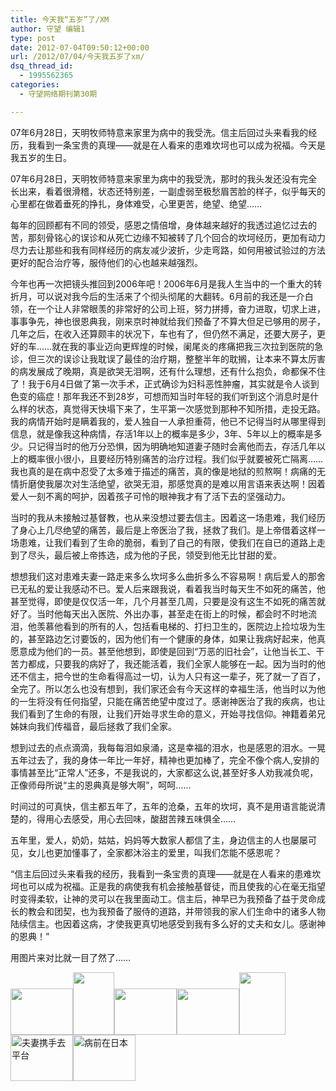 ```yaml
---
title: 今天我“五岁”了/XM
author: 守望 编辑1
type: post
date: 2012-07-04T09:50:12+00:00
url: /2012/07/04/今天我五岁了xm/
dsq_thread_id:
  - 1995562365
categories:
  - 守望网络期刊第30期

---
```

07年6月28日，天明牧师特意来家里为病中的我受洗。信主后回过头来看我的经历，我看到一条宝贵的真理――就是在人看来的患难坎坷也可以成为祝福。<!--more-->今天是我五岁的生日。

<div class="indent-2">
  <p>
    07年6月28日，天明牧师特意来家里为病中的我受洗，那时的我头发还没有完全长出来，看着很滑稽，状态还特别差，一副虚弱至极愁眉苦脸的样子，似乎每天的心里都在做着垂死的挣扎，身体难受，心里更苦，绝望、绝望&#8230;&#8230;
  </p>
  
  <p>
    每年的回顾都有不同的领受，感恩之情倍增，身体越来越好的我透过追忆过去的苦，那刻骨铭心的误诊和从死亡边缘不知被转了几个回合的坎坷经历，更加有动力尽力去让那些和我有同样经历的病友减少波折，少走弯路，如何用被试验过的方法更好的配合治疗等，服侍他们的心也越来越强烈。
  </p>
  
  <p>
    今年也再一次把镜头推回到2006年吧！2006年6月是我人生当中的一个重大的转折月，可以说对我今后的生活来了个彻头彻尾的大翻转。6月前的我还是一介白领，在一个让人非常眼羡的非常好的公司上班，努力拼搏，奋力进取，切求上进，事事争先，神也很恩典我，刚来京时神就给我们预备了不算大但足已够用的房子，几年之后，在收入还算颇丰的状况下，车也有了，但仍然不满足，还要大房子，更好的车……就在我的事业迈向更辉煌的时候，阑尾炎的疼痛把我三次拉到医院的急诊，但三次的误诊让我耽误了最佳的治疗期，整整半年的耽搁，让本来不算太厉害的病发展成了晚期，真是欲哭无泪啊，还有什么理想，还有什么抱负，命都保不住了！我于6月4日做了第一次手术，正式确诊为妇科恶性肿瘤，其实就是令人谈到色变的癌症！那年我还不到28岁，可想而知当时年轻的我们听到这个消息时是什么样的状态，真觉得天快塌下来了，生平第一次感觉到那种不知所措，走投无路。我的病情开始时是瞒着我的，爱人独自一人承担重荷，他已不记得当时从哪里得到信息，就是像我这种病情，存活1年以上的概率是多少，3年、5年以上的概率是多少。只记得当时的他万分恐惧，因为明确地知道妻子随时会离他而去，存活几年以上的概率很小很小，且要经历特别痛苦的治疗过程。我们似乎就要被死亡隔离……我也真的是在病中忍受了太多难于描述的痛苦，真的像是地狱的煎熬啊！病痛的无情折磨使我屡次对生活绝望，欲哭无泪，那感觉真的是难以用言语来表达啊！因着爱人一刻不离的呵护，因着孩子可怜的眼神我才有了活下去的坚强动力。
  </p>
  
  <p>
    当时的我从未接触过基督教，也从来没想过要去信主。因着这一场患难，我们经历了身心上几尽绝望的痛苦，最后是上帝医治了我，拯救了我们。是上帝借着这样一场患难，让我们看到了生命的脆弱，看到了自己的有限，使我们在自已的道路上走到了尽头，最后被上帝拣选，成为他的子民，领受到他无比甘甜的爱。
  </p>
  
  <p>
    想想我们这对患难夫妻一路走来多么坎坷多么曲折多么不容易啊！病后爱人的那舍已无私的爱让我感动不已。爱人后来跟我说，看着我当时每天生不如死的痛苦，他甚至觉得，即使是仅仅活一年，几个月甚至几周，只要是没有这生不如死的痛苦就好了。当时他每天出入医院、外出办事，甚至走在街上的时候，都会时不时地流泪，他羡慕他看到的所有的人，包括看电梯的、打扫卫生的，医院边上捡垃圾为生的，甚至路边乞讨要饭的，因为他们有一个健康的身体，如果让我病好起来，他真愿意成为他们的一员。甚至他想到，即使是回到“万恶的旧社会”，让他当长工、干苦力都成，只要我的病好了，我还能活着，我们全家人能够在一起。因为当时的他还不信主，把今世的生命看得高过一切，认为人只有这一辈子，死了就一了百了，全完了。所以怎么也没有想到，我们家还会有今天这样的幸福生活，他当时以为他的一生将没有任何指望，只能在痛苦绝望中度过了。感谢神医治了我的疾病，也让我们看到了生命的有限，让我们开始寻求生命的意义，开始寻找信仰。神籍着弟兄姊妹向我们传福音，最后拯救了我们全家。
  </p>
  
  <p>
    想到过去的点点滴滴，我每每泪如泉涌，这是幸福的泪水，也是感恩的泪水。一晃五年过去了，我的身体一年比一年好，精神也更加棒了，完全不像个病人,安排的事情甚至比“正常人”还多，不是我说的，大家都这么说,甚至好多人劝我减负呢，正像师母所说“主的恩典真是够大啊”，呵呵……
  </p>
  
  <p>
    时间过的可真快，信主都五年了，五年的沧桑，五年的坎坷，真不是用语言能说清楚的，得用心去感受，用心去回味，酸甜苦辣五味俱全……
  </p>
  
  <p>
    五年里，爱人，奶奶，姑姑，妈妈等大数家人都信了主，身边信主的人也屡屡可见，女儿也更加懂事了，全家都沐浴主的爱里，叫我们怎能不感恩呢？
  </p>
  
  <p>
    “信主后回过头来看我的经历，我看到一条宝贵的真理——就是在人看来的患难坎坷也可以成为祝福。正是我的病使我有机会接触基督徒，而且使我的心在毫无指望时变得柔软，让神的灵可以在我里面动工。信主后，神早已为我预备了益于灵命成长的教会和团契，也为我预备了服侍的道路，并带领我的家人们生命中的诸多人物陆续信主。也因着这病，才使我更真切地感受到我有多么好的丈夫和女儿。感谢神的恩典！”
  </p>
  
  <p>
    用图片来对比就一目了然了……
  </p>
</div>

<img src="http://a83.photo.store.qq.com/psb?/V13PFXYQ4cM8ti/kel3oP7C4WjqiDocpMLOrXGdcON66DIX8wW3fd920uM!/a/YaSFgzHQlAAAYjyijDENlAAA" alt="" width="100" height="74" /><img src="http://a89.photo.store.qq.com/psb?/V13PFXYQ4cM8ti/cUH9p5WDJLTchOc.UnxD4MH3CMgUN3Y2xsBPLPyDcHw!/a/YSuQGDXHHwAAYvaMGDVgJAAA" alt="" width="66" height="100" /><img src="http://a89.photo.store.qq.com/psb?/V13PFXYQ4cM8ti/TrpO5tjyBNuCOneAsnmzw6LTh1tPVRhk7RxtCjtgGpI!/a/YfT6EzUWMQAAYnHdDTXAMAAA" alt="" width="100" height="74" /><img src="http://a85.photo.store.qq.com/psb?/V13PFXYQ4cM8ti/z6IF5vxuB47QjunaGpHz6r3yTdH0QXes3LcIGB1Dqsc!/a/YVEhsDLLkwAAYro*uTJrlAAA" alt="" width="100" height="74" /><img src="http://a83.photo.store.qq.com/psb?/V13PFXYQ4cM8ti/VmxwXLXVTFceKtJdsEzDGnc.QPiS*SAiPDcfqBos78M!/a/YfkAhTGukwAAYneojDHwkwAA" alt="" width="74" height="100" /><img src="http://a86.photo.store.qq.com/psb?/V13PFXYQ4cM8ti/G.rFLQQ6aWH3pIrB5gQgbtCwdFqngsROTuEhy6AiIes!/a/YcDHSzOMYwAAYtwkRzOMZQAA" alt="夫妻携手去平台" width="100" height="74" /><img src="http://a88.photo.store.qq.com/psb?/V13PFXYQ4cM8ti/vUBZ1BE50qdgQ3Y*E98xN9r..LFnRgOD9PEpFyMncLY!/a/YTiYhzQyMAAAYsVqezT6LwAA" alt="病前在日本" width="100" height="74" />